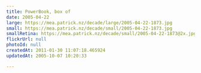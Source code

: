 ```yaml
---
title: PowerBook, box of
date: 2005-04-22
large: https://mea.patrick.nz/decade/large/2005-04-22-1873.jpg
small: https://mea.patrick.nz/decade/small/2005-04-22-1873.jpg
smallRetina: https://mea.patrick.nz/decade/small/2005-04-22-1873@2x.jpg
flickrUrl: null
photoId: null
createdAt: 2011-01-30 11:07:18.465924
updatedAt: 2005-10-07 10:20:33

---
```


